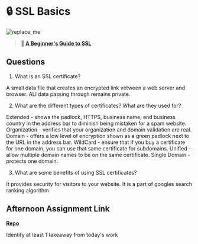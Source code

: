 # 🔒 SSL Basics

![replace_me](https://codeworks.blob.core.windows.net/public/assets/img/illustrations/placeholder.svg)

> **📖 [A Beginner's Guide to SSL](https://codeworksacademy.com/fs-student-guide/resources/wk8-9/07-SSL)**

## Questions

1. What is an SSL certificate?

A small data file that creates an encrypted link vetween a web server and browser. ALl data passing through remains private.

2. What are the different types of certificates? What are they used for?

Extended - shows the padlock, HTTPS, business name, and business country in the address bar to diminish being mistaken for a spam website.
Organization - verifies that your organization and domain validation are real.
Domain -  offers a low level of encryption shown as a green padlock next to the URL in the address bar.
WildCard - ensure that if you buy a certificate for one domain, you can use that same certificate for subdomains.
Unified - allow multiple domain names to be on the same certificate.
Single Domain -  protects one domain.


3. What are some benefits of using SSL certificates?

It provides security for visitors to your website. It is a part of googles search ranking algorithm

## Afternoon Assignment Link

**[Repo](https://github.com/Curtis-Pollard-II/<ASSIGNMENT_REPO>)**

Identify at least 1 takeaway from today's work

